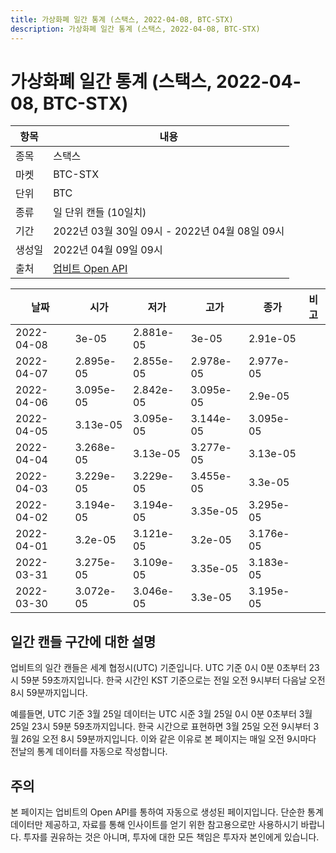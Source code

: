 ```yaml
---
title: 가상화폐 일간 통계 (스택스, 2022-04-08, BTC-STX)
description: 가상화폐 일간 통계 (스택스, 2022-04-08, BTC-STX)
---
```



가상화폐 일간 통계 (스택스, 2022-04-08, BTC-STX)
===

|항목|내용|
|--|--|
|종목|스택스|
|마켓|BTC-STX|
|단위|BTC|
|종류|일 단위 캔들 (10일치)|
|기간|2022년 03월 30일 09시 - 2022년 04월 08일 09시|
|생성일|2022년 04월 09일 09시|
|출처|[업비트 Open API](https://docs.upbit.com)|


|날짜|시가|저가|고가|종가|비고|
|--|--|--|--|--|--|
|2022-04-08|3e-05|2.881e-05|3e-05|2.91e-05|    |
|2022-04-07|2.895e-05|2.855e-05|2.978e-05|2.977e-05|    |
|2022-04-06|3.095e-05|2.842e-05|3.095e-05|2.9e-05|    |
|2022-04-05|3.13e-05|3.095e-05|3.144e-05|3.095e-05|    |
|2022-04-04|3.268e-05|3.13e-05|3.277e-05|3.13e-05|    |
|2022-04-03|3.229e-05|3.229e-05|3.455e-05|3.3e-05|    |
|2022-04-02|3.194e-05|3.194e-05|3.35e-05|3.295e-05|    |
|2022-04-01|3.2e-05|3.121e-05|3.2e-05|3.176e-05|    |
|2022-03-31|3.275e-05|3.109e-05|3.35e-05|3.183e-05|    |
|2022-03-30|3.072e-05|3.046e-05|3.3e-05|3.195e-05|    |


일간 캔들 구간에 대한 설명
---


업비트의 일간 캔들은 세계 협정시(UTC) 기준입니다. 
UTC 기준 0시 0분 0초부터 23시 59분 59초까지입니다. 
한국 시간인 KST 기준으로는 전일 오전 9시부터 다음날 오전 8시 59분까지입니다. 


예를들면, UTC 기준 3월 25일 데이터는 UTC 시준 3월 25일 0시 0분 0초부터 3월 25일 23시 59분 59초까지입니다. 
한국 시간으로 표현하면 3월 25일 오전 9시부터 3월 26일 오전 8시 59분까지입니다. 
이와 같은 이유로 본 페이지는 매일 오전 9시마다 전날의 통계 데이터를 자동으로 작성합니다. 


주의
---


본 페이지는 업비트의 Open API를 통하여 자동으로 생성된 페이지입니다. 
단순한 통계 데이터만 제공하고, 자료를 통해 인사이트를 얻기 위한 참고용으로만 사용하시기 바랍니다. 
투자를 권유하는 것은 아니며, 투자에 대한 모든 책임은 투자자 본인에게 있습니다. 
